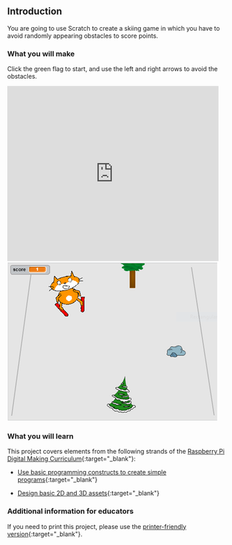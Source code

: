## Introduction

You are going to use Scratch to create a skiing game in which you have to avoid randomly appearing obstacles to score points.

### What you will make

Click the green flag to start, and use the left and right arrows to avoid the obstacles.

<div class="scratch-preview">
  <iframe allowtransparency="true" width="485" height="402" src="https://scratch.mit.edu/projects/embed/197495229/?autostart=false" frameborder="0"></iframe>
  <img src="images/skiing-final.png">
</div>

### What you will learn

This project covers elements from the following strands of the [Raspberry Pi Digital Making Curriculum](http://rpf.io/curriculum){:target="_blank"}:

+ [Use basic programming constructs to create simple programs](https://www.raspberrypi.org/curriculum/programming/creator){:target="_blank"}

+ [Design basic 2D and 3D assets](https://www.raspberrypi.org/curriculum/design/creator){:target="_blank"}

### Additional information for educators

If you need to print this project, please use the [printer-friendly version](https://projects.raspberrypi.org/en/projects/scratch-cat-goes-skiing/print){:target="_blank"}.

